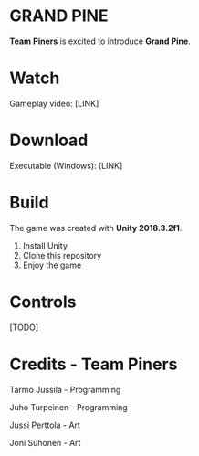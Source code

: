 
# GRAND PINE

**Team Piners** is excited to introduce **Grand Pine**. 

# Watch

Gameplay video: [LINK]

# Download

Executable (Windows): [LINK]

# Build

The game was created with **Unity 2018.3.2f1**.

 1. Install Unity
 2. Clone this repository
 3. Enjoy the game

# Controls

[TODO]

# Credits - Team Piners

Tarmo Jussila - Programming

Juho Turpeinen - Programming

Jussi Perttola - Art

Joni Suhonen - Art
